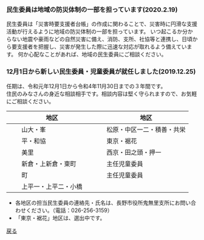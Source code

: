 
### 民生委員は地域の防災体制の一部を担っています(2020.2.19)

民生委員は「災害時要支援者台帳」の作成に関わることで、災害時に円滑な支援活動が行えるように地域の防災体制の一部を担っています。
いつ起こるか分からない地震や豪雨などの自然災害に備え、消防、支所、社協等と連携し、日頃から要支援者を把握し、災害が発生した際に迅速な対応が取れるよう備えています。
何か心配なことがあれば、地域の民生委員にご相談ください。

### 12月1日から新しい民生委員・児童委員が就任しました(2019.12.25)

任期は、令和元年12月1日から令和4年11月30日までの３年間です。									
住民のみなさんの身近な相談相手です。相談内容は堅く守られますので、お気軽にご相談ください。									

|　|地区| |　|地区|
|----|----|----|----|----|
||山大・峯|||松原・中区一二・積善・共栄|
||平・和協|||東京・裾花|
||美里|||西京・田之頭・押一|
||新倉・上新倉・東町|||主任児童委員|
||町|||主任児童委員|
||上平一・上平二・小橋||||

- 各地区の担当民生委員の連絡先・氏名は、長野市役所鬼無里支所にお問い合わせください。（電話：026-256-3159）
- 「東京・裾花」地区は、選出中です。

[戻る](..README.md)
